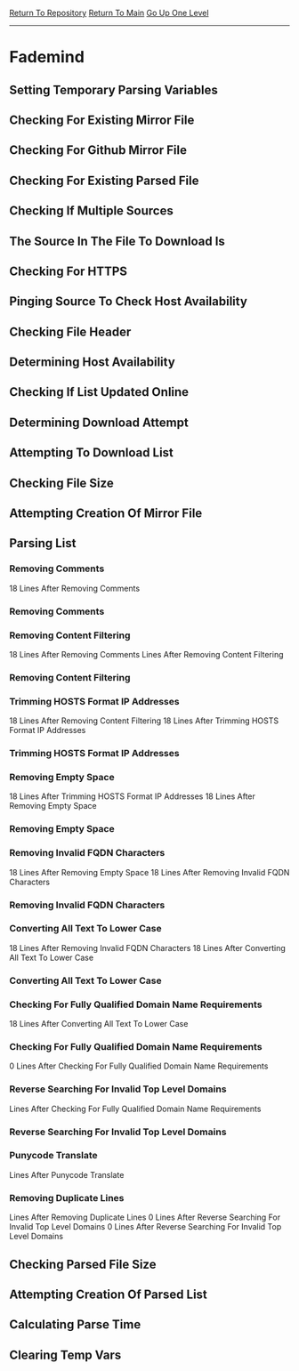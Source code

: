 [Return To Repository](https://github.com/DigitalWarrior/piholeparser/)
[Return To Main](https://github.com/DigitalWarrior/piholeparser/blob/master/RecentRunLogs/Mainlog.md)
[Go Up One Level](https://github.com/DigitalWarrior/piholeparser/blob/master/RecentRunLogs/TopLevelScripts/30-Processing-External-Blacklists.md)
____________________________________
# Fademind
## Setting Temporary Parsing Variables
## Checking For Existing Mirror File
## Checking For Github Mirror File
## Checking For Existing Parsed File
## Checking If Multiple Sources
## The Source In The File To Download Is
## Checking For HTTPS
## Pinging Source To Check Host Availability
## Checking File Header
## Determining Host Availability
## Checking If List Updated Online
## Determining Download Attempt
## Attempting To Download List
## Checking File Size
## Attempting Creation Of Mirror File
## Parsing List
### Removing Comments
18 Lines After Removing Comments
### Removing Comments
### Removing Content Filtering
18 Lines After Removing Comments
 Lines After Removing Content Filtering
### Removing Content Filtering
### Trimming HOSTS Format IP Addresses
18 Lines After Removing Content Filtering
18 Lines After Trimming HOSTS Format IP Addresses
### Trimming HOSTS Format IP Addresses
### Removing Empty Space
18 Lines After Trimming HOSTS Format IP Addresses
18 Lines After Removing Empty Space
### Removing Empty Space
### Removing Invalid FQDN Characters
18 Lines After Removing Empty Space
18 Lines After Removing Invalid FQDN Characters
### Removing Invalid FQDN Characters
### Converting All Text To Lower Case
18 Lines After Removing Invalid FQDN Characters
18 Lines After Converting All Text To Lower Case
### Converting All Text To Lower Case
### Checking For Fully Qualified Domain Name Requirements
18 Lines After Converting All Text To Lower Case
### Checking For Fully Qualified Domain Name Requirements
0 Lines After Checking For Fully Qualified Domain Name Requirements
### Reverse Searching For Invalid Top Level Domains
 Lines After Checking For Fully Qualified Domain Name Requirements
### Reverse Searching For Invalid Top Level Domains
### Punycode Translate
 Lines After Punycode Translate
### Removing Duplicate Lines
 Lines After Removing Duplicate Lines
0 Lines After Reverse Searching For Invalid Top Level Domains
0 Lines After Reverse Searching For Invalid Top Level Domains
## Checking Parsed File Size
## Attempting Creation Of Parsed List
## Calculating Parse Time
## Clearing Temp Vars
